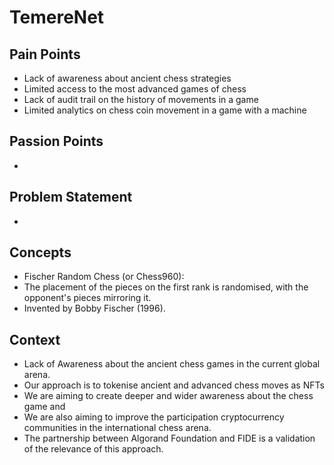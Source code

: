 # TemereNet

## Pain Points
- Lack of awareness about ancient chess strategies 
- Limited access to the most advanced games of chess
- Lack of audit trail on the history of movements in a game
- Limited analytics on chess coin movement in a game with a machine

## Passion Points
- 

## Problem Statement
- 

## Concepts
- Fischer Random Chess (or Chess960): 
- The placement of the pieces on the first rank is randomised, with the opponent's pieces mirroring it. 
- Invented by Bobby Fischer (1996).

## Context
- Lack of Awareness about the ancient chess games in the current global arena. 
- Our approach is to tokenise ancient and advanced chess moves as NFTs 
- We are aiming to create deeper and wider awareness about the chess game and 
- We are also aiming to improve the participation cryptocurrency communities in the international chess arena.  
- The partnership between Algorand Foundation and FIDE is a validation of the relevance of this approach.
